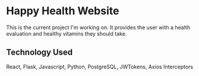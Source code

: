 # Happy Health Website
This is the current project I'm working on. It provides the user with a health evaluation and healthy vitamins they should take.

## Technology Used
React, Flask, Javascript, Python, PostgreSQL, JWTokens, Axios Interceptors

